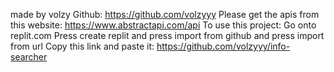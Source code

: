 made by volzy
Github: https://github.com/volzyyy
Please get the apis from this website: https://www.abstractapi.com/api
To use this project:
Go onto replit.com
Press create replit and press import from github and press import from url
Copy this link and paste it: https://github.com/volzyyy/info-searcher
